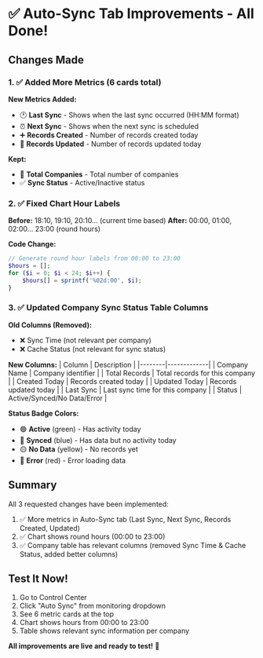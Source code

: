 # ✅ Auto-Sync Tab Improvements - All Done!

## Changes Made

### 1. ✅ Added More Metrics (6 cards total)

**New Metrics Added:**
- 🕐 **Last Sync** - Shows when the last sync occurred (HH:MM format)
- ⏰ **Next Sync** - Shows when the next sync is scheduled
- ➕ **Records Created** - Number of records created today
- 🔄 **Records Updated** - Number of records updated today

**Kept:**
- 🏢 **Total Companies** - Total number of companies
- ✅ **Sync Status** - Active/Inactive status

### 2. ✅ Fixed Chart Hour Labels

**Before:** 18:10, 19:10, 20:10... (current time based)
**After:** 00:00, 01:00, 02:00... 23:00 (round hours)

**Code Change:**
```php
// Generate round hour labels from 00:00 to 23:00
$hours = [];
for ($i = 0; $i < 24; $i++) {
    $hours[] = sprintf('%02d:00', $i);
}
```

### 3. ✅ Updated Company Sync Status Table Columns

**Old Columns (Removed):**
- ❌ Sync Time (not relevant per company)
- ❌ Cache Status (not relevant for sync status)

**New Columns:**
| Column | Description |
|--------|-------------|
| Company Name | Company identifier |
| Total Records | Total records for this company |
| Created Today | Records created today |
| Updated Today | Records updated today |
| Last Sync | Last sync time for this company |
| Status | Active/Synced/No Data/Error |

**Status Badge Colors:**
- 🟢 **Active** (green) - Has activity today
- 🔵 **Synced** (blue) - Has data but no activity today
- 🟡 **No Data** (yellow) - No records yet
- 🔴 **Error** (red) - Error loading data

## Summary

All 3 requested changes have been implemented:

1. ✅ More metrics in Auto-Sync tab (Last Sync, Next Sync, Records Created, Updated)
2. ✅ Chart shows round hours (00:00 to 23:00)
3. ✅ Company table has relevant columns (removed Sync Time & Cache Status, added better columns)

## Test It Now!

1. Go to Control Center
2. Click "Auto Sync" from monitoring dropdown
3. See 6 metric cards at the top
4. Chart shows hours from 00:00 to 23:00
5. Table shows relevant sync information per company

**All improvements are live and ready to test!** 🎉
